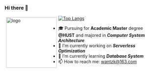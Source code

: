 ### Hi there 👋

<img src="https://github-readme-stats.vercel.app/api?username=ZikeWang&show_icons=true" alt="logo" height="165" align="left" style="margin: 5px; margin-bottom: 20px;" />

[![Top Langs](https://github-readme-stats.vercel.app/api/top-langs/?username=ZikeWang&layout=compact)](https://github.com/anuraghazra/github-readme-stats)

- 🎓 Pursuing for **Academic Master** degree **@HUST** and majored in ***Computer System Architecture***
- 🔭 I'm currently working on ***Serverless Optimization***
- 🌱 I’m currently learning ***Database System***
- 📫 How to reach me: wantzk@163.com

<!--
- 👯 I’m looking to collaborate on ...
- 🤔 I’m looking for help with ...
- 💬 Ask me about ...
- 😄 Pronouns: ...
- ⚡ Fun fact: ...
-->
